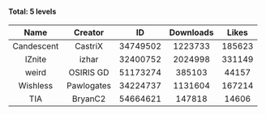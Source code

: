 #### Total: 5 levels

| Name | Creator | ID | Downloads | Likes |
|:---:|:---:|:---:|:---:|:---:|
| Candescent | CastriX | 34749502 | 1223733 | 185623
| IZnite | izhar | 32400752 | 2024998 | 331149
| weird | OSIRIS GD | 51173274 | 385103 | 44157
| Wishless | Pawlogates | 34224737 | 1131604 | 167214
|  TIA | BryanC2 | 54664621 | 147818 | 14606
